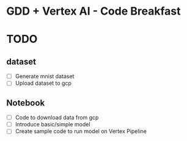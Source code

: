 # GDD + Vertex AI - Code Breakfast 

# TODO
## dataset
- [ ] Generate mnist dataset
- [ ] Upload dataset to gcp

## Notebook
- [ ] Code to download data from gcp
- [ ] Introduce basic/simple model
- [ ] Create sample code to run model on Vertex Pipeline
